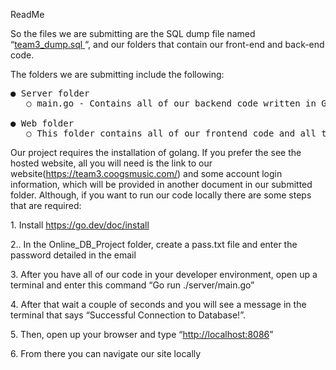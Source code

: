 ﻿<a name="br1"></a>ReadMe

So the files we are submitting are the SQL dump file named “[team3_dump.sql](https://github.com/Tavofn/Online_DB_Project/blob/main/sql/dump/team3_dump.sql)[ ](https://github.com/Tavofn/Online_DB_Project/blob/main/sql/dump/team3_dump.sql)“, and our
folders that contain our front-end and back-end code.

The folders we are submitting include the following:
<pre>
● Server folder 
   ○ main.go - Contains all of our backend code written in Go.

● Web folder 
   ○ This folder contains all of our frontend code and all the images we used for our website
</pre>
Our project requires the installation of golang. If you prefer the see the hosted website, all you will need is the
link to our website(https://team3.coogsmusic.com/) and some account login information,
which will be provided in another document in our submitted folder. Although, if you
want to run our code locally there are some steps that are required:

1\. Install https://go.dev/doc/install

2.\. In the Online_DB_Project folder, create a pass.txt file and enter
the password detailed in the email

3\. After you have all of our code in your developer environment, open up a terminal
 and enter this command “Go run ./server/main.go”

4\. After that wait a couple of seconds and you will see a message in the terminal
 that says “Successful Connection to Database!”.

5\. Then, open up your browser and type “<http://localhost:8086>”

6\. From there you can navigate our site locally
